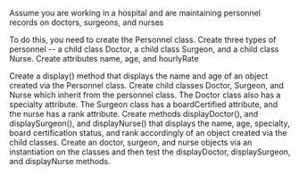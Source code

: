 Assume you are working in a hospital and are maintaining personnel records on doctors, surgeons, and nurses

To do this, you need to create the Personnel class. Create three types of personnel -- a child class Doctor,  a child class Surgeon, and a child class Nurse. Create attributes name, age, and hourlyRate

Create a display() method that displays the name and age of an object created via the Personnel class.
Create child classes Doctor, Surgeon, and Nurse which inherit from the personnel class. The Doctor class also has a specialty attribute. The Surgeon class has a boardCertified attribute, and the nurse  has a rank attribute.
Create methods displayDoctor(),  and displaySurgeon(), and displayNurse() that displays the name, age, specialty, board certification status, and rank accordingly of an object created via the child classes.
Create an doctor, surgeon, and  nurse objects via an instantiation on the classes and then test the displayDoctor, displaySurgeon, and displayNurse methods.